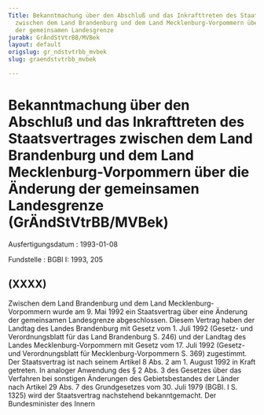 ```yaml
---
Title: Bekanntmachung über den Abschluß und das Inkrafttreten des Staatsvertrages
  zwischen dem Land Brandenburg und dem Land Mecklenburg-Vorpommern über die Änderung
  der gemeinsamen Landesgrenze
jurabk: GrÄndStVtrBB/MVBek
layout: default
origslug: gr_ndstvtrbb_mvbek
slug: graendstvtrbb_mvbek

---
```


# Bekanntmachung über den Abschluß und das Inkrafttreten des Staatsvertrages zwischen dem Land Brandenburg und dem Land Mecklenburg-Vorpommern über die Änderung der gemeinsamen Landesgrenze (GrÄndStVtrBB/MVBek)

Ausfertigungsdatum
:   1993-01-08

Fundstelle
:   BGBl I: 1993, 205



## (XXXX)

Zwischen dem Land Brandenburg und dem Land Mecklenburg-Vorpommern wurde am 9. Mai 1992 ein Staatsvertrag über eine Änderung der gemeinsamen Landesgrenze abgeschlossen. Diesem Vertrag haben der Landtag des Landes Brandenburg mit Gesetz vom 1. Juli 1992 (Gesetz- und Verordnungsblatt für das Land Brandenburg S. 246) und der Landtag des Landes Mecklenburg-Vorpommern mit Gesetz vom 17. Juli 1992 (Gesetz- und Verordnungsblatt für Mecklenburg-Vorpommern S. 369) zugestimmt. Der Staatsvertrag ist nach seinem Artikel 8 Abs. 2 am 1. August 1992 in Kraft getreten.
In analoger Anwendung des § 2 Abs. 3 des Gesetzes über das Verfahren bei sonstigen Änderungen des Gebietsbestandes der Länder nach Artikel 29 Abs. 7 des Grundgesetzes vom 30. Juli 1979 (BGBl. I S. 1325) wird der Staatsvertrag nachstehend bekanntgemacht.
Der Bundesminister des Innern

